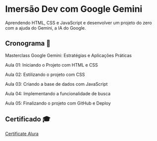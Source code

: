 # Imersão Dev com Google Gemini
Aprendendo HTML, CSS e JavaScript e desenvolver um projeto do zero com a ajuda do Gemini, a IA do Google.

## Cronograma 📅
Masterclass Google Gemini: Estratégias e Aplicações Práticas

Aula 01: Iniciando o Projeto com HTML e CSS

Aula 02: Estilizando o projeto com CSS

Aula 03: Criando a base de dados com JavaScript

Aula 04: Implementando a funcionalidade de busca

Aula 05: Finalizando o projeto com GitHub e Deploy

## Certificado 🎓

[Certificate Alura ](https://cursos.alura.com.br/user/ewd02s/immersion/certificate/48641)

